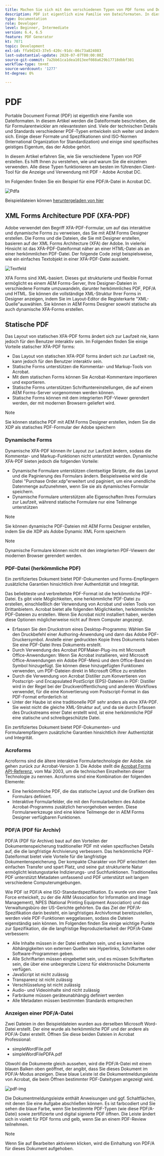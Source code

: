 ```yaml
---
title: Machen Sie sich mit den verschiedenen Typen von PDF forms und Dokumenten vertraut.
description: PDF ist eigentlich eine Familie von Dateiformaten. In diesem Artikel werden die Typen von PDF beschrieben, die für Formularentwickler wichtig und relevant sind.
type: Documentation
role: Developer
level: Beginner, Intermediate
version: 6.4, 6.5
feature: PDF Generator
kt: 7071
topic: Development
exl-id: ffa9d243-37e5-420c-91dc-86c73a824083
last-substantial-update: 2020-07-07T00:00:00Z
source-git-commit: 7a2bb61ca1dea1013eef088a629b17718dbbf381
workflow-type: tm+mt
source-wordcount: '1277'
ht-degree: 0%

---
```


# PDF

Portable Document Format (PDF) ist eigentlich eine Familie von Dateiformaten. In diesem Artikel werden die Dateiformate beschrieben, die für Formularentwickler am relevantesten sind. Viele der technischen Details und Standards verschiedener PDF-Typen entwickeln sich weiter und ändern sich. Einige dieser Formate und Spezifikationen sind ISO-Normen (International Organization for Standardization) und einige sind spezifisches geistiges Eigentum, das der Adobe gehört.

In diesem Artikel erfahren Sie, wie Sie verschiedene Typen von PDF erstellen. Es hilft Ihnen zu verstehen, wie und warum Sie die einzelnen verwenden. Alle diese Typen funktionieren am besten im führenden Client-Tool für die Anzeige und Verwendung mit PDF - Adobe Acrobat DC.

Im Folgenden finden Sie ein Beispiel für eine PDF/A-Datei in Acrobat DC.

![Pdfa](assets/pdfa-file-in-acrobat.png)

Beispieldateien können [heruntergeladen von hier](assets/pdf-file-types.zip)

## XML Forms Architecture PDF (XFA-PDF)

Adobe verwendet den Begriff XFA-PDF-Formular, um auf das interaktive und dynamische Forms zu verweisen, das Sie mit AEM Forms Designer erstellen. Die Forms und die Dateien, die Sie mit Designer erstellen, basieren auf der XML Forms Architecture (XFA) der Adobe. In vielerlei Hinsicht ist das XFA-PDF-Dateiformat näher an einer HTML-Datei als an einer herkömmlichen PDF-Datei. Der folgende Code zeigt beispielsweise, wie ein einfaches Textobjekt in einer XFA-PDF-Datei aussieht.

![Textfeld](assets/text-field.JPG)

XFA Forms sind XML-basiert. Dieses gut strukturierte und flexible Format ermöglicht es einem AEM Forms-Server, Ihre Designer-Dateien in verschiedene Formate umzuwandeln, darunter herkömmliches PDF, PDF/A und HTML. Sie können die vollständige XML-Struktur Ihrer Forms in Designer anzeigen, indem Sie im Layout-Editor die Registerkarte &quot;XML-Quelle&quot;auswählen. Sie können in AEM Forms Designer sowohl statische als auch dynamische XFA-Forms erstellen.

## Statische PDF

Das Layout von statischen XFA-PDF forms ändert sich zur Laufzeit nie, kann jedoch für den Benutzer interaktiv sein. Im Folgenden finden Sie einige Vorteile statischer XFA-PDF forms:

* Das Layout von statischen XFA-PDF forms ändert sich zur Laufzeit nie, kann jedoch für den Benutzer interaktiv sein.
* Statische Forms unterstützen die Kommentar- und Markup-Tools von Acrobat.
* Mit dem statischen Forms können Sie Acrobat-Kommentare importieren und exportieren.
* Statische Forms unterstützen Schriftuntereinstellungen, die auf einem AEM Forms-Server vorgenommen werden können.
* Statische Forms können mit dem integrierten PDF-Viewer gerendert werden, der mit modernen Browsern geliefert wird.

>[!NOTE]
>
> Sie können statische PDF mit AEM Forms Designer erstellen, indem Sie die XDP als statisches PDF-Formular der Adobe speichern



### Dynamische Forms

Dynamische XFA-PDF können ihr Layout zur Laufzeit ändern, sodass die Kommentar- und Markup-Funktionen nicht unterstützt werden. Dynamische XFA-PDF bieten jedoch die folgenden Vorteile:

* Dynamische Formulare unterstützen clientseitige Skripte, die das Layout und die Paginierung des Formulars ändern. Beispielsweise wird die Datei &quot;Purchase Order.xdp&quot;erweitert und paginiert, um eine unendliche Datenmenge aufzunehmen, wenn Sie sie als dynamisches Formular speichern.
* Dynamische Formulare unterstützen alle Eigenschaften Ihres Formulars zur Laufzeit, während statische Formulare nur eine Teilmenge unterstützen

>[!NOTE]
>
> Sie können dynamische PDF-Dateien mit AEM Forms Designer erstellen, indem Sie die XDP als Adobe Dynamic XML Form speichern

>[!NOTE]
>
> Dynamische Formulare können nicht mit den integrierten PDF-Viewern der modernen Browser gerendert werden.

### PDF-Datei (herkömmliche PDF)

Ein zertifiziertes Dokument bietet PDF-Dokumenten und Forms-Empfängern zusätzliche Garantien hinsichtlich ihrer Authentizität und Integrität.

Das beliebteste und verbreitetste PDF-Format ist die herkömmliche PDF-Datei. Es gibt viele Möglichkeiten, eine herkömmliche PDF-Datei zu erstellen, einschließlich der Verwendung von Acrobat und vielen Tools von Drittanbietern. Acrobat bietet alle folgenden Möglichkeiten, herkömmliche PDF-Dateien zu erstellen. Wenn Sie Acrobat nicht installiert haben, werden diese Optionen möglicherweise nicht auf Ihrem Computer angezeigt.

* Erfassen Sie den Druckstrom eines Desktop-Programms: Wählen Sie den Druckbefehl einer Authoring-Anwendung und dann das Adobe PDF-Druckersymbol. Anstelle einer gedruckten Kopie Ihres Dokuments haben Sie eine PDF-Datei Ihres Dokuments erstellt.
* Durch Verwendung des Acrobat PDFMaker-Plug-ins mit Microsoft Office-Anwendungen: Wenn Sie Acrobat installieren, wird Microsoft Office-Anwendungen ein Adobe PDF-Menü und dem Office-Band ein Symbol hinzugefügt. Sie können diese hinzugefügten Funktionen verwenden, um PDF-Dateien direkt in Microsoft Office zu erstellen
* Durch die Verwendung von Acrobat Distiller zum Konvertieren von Postscript- und Encapsulated PostScript (EPS)-Dateien in PDF: Distiller wird in der Regel bei der Druckveröffentlichung und anderen Workflows verwendet, für die eine Konvertierung vom Postscript-Format in das PDF-Format erforderlich ist
* Unter der Haube ist eine traditionelle PDF sehr anders als eine XFA-PDF. Sie weist nicht die gleiche XML-Struktur auf, und da sie durch Erfassen des Druckstreams einer Datei erstellt wird, ist eine herkömmliche PDF eine statische und schreibgeschützte Datei.

Ein zertifiziertes Dokument bietet PDF-Dokumenten- und Formularempfängern zusätzliche Garantien hinsichtlich ihrer Authentizität und Integrität.

### Acroforms

Acroforms sind die ältere interaktive Formulartechnologie der Adobe. sie gehen zurück zur Acrobat-Version 3. Die Adobe stellt die [Acrobat Forms API-Referenz](assets/FormsAPIReference.pdf), vom Mai 2003, um die technischen Einzelheiten dieser Technologie zu nennen. Acroforms sind eine Kombination der folgenden Elemente:

* Eine herkömmliche PDF, die das statische Layout und die Grafiken des Formulars definiert.
* Interaktive Formularfelder, die mit den Formularbeitern des Adobe Acrobat-Programms zusätzlich hervorgehoben werden. Diese Formularwerkzeuge sind eine kleine Teilmenge der in AEM Forms Designer verfügbaren Funktionen.

### PDF/A (PDF für Archiv)

PDF/A (PDF für Archive) baut auf den Vorteilen der Dokumentenspeicherung traditioneller PDF mit vielen spezifischen Details auf, die die langfristige Archivierung verbessern. Das herkömmliche PDF-Dateiformat bietet viele Vorteile für die langfristige Dokumentenspeicherung. Der kompakte Charakter von PDF erleichtert den einfachen Transfer und spart Platz, und seine gut strukturierte Natur ermöglicht leistungsstarke Indizierungs- und Suchfunktionen. Traditionelles PDF unterstützt Metadaten umfassend und PDF unterstützt seit langem verschiedene Computerumgebungen.

Wie PDF ist PDF/A eine ISO-Standardspezifikation. Es wurde von einer Task Force entwickelt, zu der die AIIM (Association for Information and Image Management), NPES (National Printing Equipment Association) und das Verwaltungsbüro der US-Gerichte gehörten. Da das Ziel der PDF/A-Spezifikation darin besteht, ein langfristiges Archivformat bereitzustellen, werden viele PDF-Funktionen weggelassen, sodass die Dateien eigenständig sein können. Im Folgenden finden Sie einige wichtige Punkte zur Spezifikation, die die langfristige Reproduzierbarkeit der PDF/A-Datei verbessern:

* Alle Inhalte müssen in der Datei enthalten sein, und es kann keine Abhängigkeiten von externen Quellen wie Hyperlinks, Schriftarten oder Software-Programmen geben.
* Alle Schriftarten müssen eingebettet sein, und es müssen Schriftarten sein, die über eine unbegrenzte Lizenz für elektronische Dokumente verfügen.
* JavaScript ist nicht zulässig
* Transparenz ist nicht zulässig
* Verschlüsselung ist nicht zulässig
* Audio- und Videoinhalte sind nicht zulässig
* Farbräume müssen geräteunabhängig definiert werden
* Alle Metadaten müssen bestimmten Standards entsprechen

### Anzeigen einer PDF/A-Datei

Zwei Dateien in den Beispieldateien wurden aus derselben Microsoft Word-Datei erstellt. Der eine wurde als herkömmliche PDF und der andere als PDF/A-Datei erstellt. Öffnen Sie diese beiden Dateien in Acrobat Professional:

* simpleWordFile.pdf
* simpleWordFilePDFA.pdf

Obwohl die Dokumente gleich aussehen, wird die PDF/A-Datei mit einem blauen Balken oben geöffnet, der angibt, dass Sie dieses Dokument im PDF/A-Modus anzeigen. Diese blaue Leiste ist die Dokumentmeldungsleiste von Acrobat, die beim Öffnen bestimmter PDF-Dateitypen angezeigt wird.

![pdf-img](assets/pdfa-message.png)

Die Dokumentmeldungsleiste enthält Anweisungen und ggf. Schaltflächen, mit denen Sie eine Aufgabe abschließen können. Es ist farbcodiert und Sie sehen die blaue Farbe, wenn Sie bestimmte PDF-Typen (wie diese PDF/A-Datei) sowie zertifizierte und digital signierte PDF öffnen. Die Leiste ändert sich in violett für PDF forms und gelb, wenn Sie an einem PDF-Review teilnehmen.

>[!NOTE]
>
> Wenn Sie auf Bearbeiten aktivieren klicken, wird die Einhaltung von PDF/A für dieses Dokument aufgehoben.
